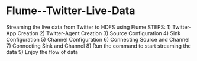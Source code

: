 # Flume--Twitter-Live-Data
Streaming the live data from Twitter to HDFS using Flume
STEPS:
      1) Twitter-App Creation
      2) Twitter-Agent Creation
      3) Source Configuration
      4) Sink Configuration
      5) Channel Configuration
      6) Connecting Source and Channel
      7) Connecting Sink and Channel
      8) Run the command to start streaming the data
      9) Enjoy the flow of data
